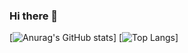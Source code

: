 ### Hi there 👋
[![Anurag's GitHub stats](https://github-readme-stats.vercel.app/api?username=hunter4466&show_icons=true&theme=dark)]
[![Top Langs](https://github-readme-stats.vercel.app/api/top-langs/?username=hunter4466&layout=compact&theme=dark)]


<!--
**hunter4466/hunter4466** is a ✨ _special_ ✨ repository because its `README.md` (this file) appears on your GitHub profile.

Here are some ideas to get you started:

- 🔭 I’m currently working on ...
- 🌱 I’m currently learning ...
- 👯 I’m looking to collaborate on ...
- 🤔 I’m looking for help with ...
- 💬 Ask me about ...
- 📫 How to reach me: ...
- 😄 Pronouns: ...
- ⚡ Fun fact: ...
-->
